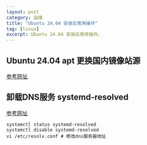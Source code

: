 ```yaml
---
layout: post
category: 运维
title: "Ubuntu 24.04 安装后常用操作"
tag: [linux]
excerpt: Ubuntu 24.04 安装后常用操作。
---
```


## Ubuntu 24.04 apt 更换国内镜像站源

[参考网址](/posts/2024/08/13/Ubuntu-24.04-apt-更换国内镜像站源.html)

## 卸载DNS服务 systemd-resolved 

[参考网址](https://blog.csdn.net/weixin_70208651/article/details/142678033)

```shell
systemctl status systemd-resolved
systemctl disable systemd-resolved
vi /etc/resolv.conf # 修改dns服务器地址
```

